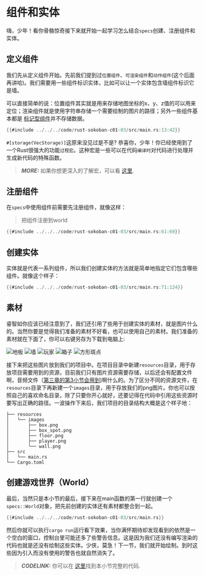 # 组件和实体
嗨，少年！看你骨骼惊奇接下来就开始一起学习怎么结合`specs`创建、注册组件和实体。

## 定义组件
我们先从定义组件开始。先前我们提到过`位置组件`、`可渲染组件`和`动作组件`(这个后面再讲哈)。我们需要用一些组件标识实体，比如可以让一个实体包含墙组件标识它是墙。

可以直接简单的说：位置组件其实就是用来存储地图坐标的x、y、z值的可以用来定位；渲染组件就是使用字符串存储一个需要绘制的图片的路径；另外一些组件基本都是 [标记型组件](https://specs.amethyst.rs/docs/tutorials/11_advanced_component.html?highlight=marker#marker-components)并不存储数据。


```rust
{{#include ../../../code/rust-sokoban-c01-03/src/main.rs:13:42}}
```

`#[storage(VecStorage)]`这原来没见过是不是? 恭喜你，少年！你已经使用到了一个Rust很强大的功能`过程宏`。这种宏是一些可以在代码`编译时`对代码进行处理并生成新代码的特殊函数。

> **_MORE:_**  如果你想更深入的了解宏，可以看 [这里](https://doc.rust-lang.org/book/ch19-06-macros.html).

## 注册组件
在`specs`中使用组件前需要先注册组件，就像这样：

> 把组件注册到world

```rust
{{#include ../../../code/rust-sokoban-c01-03/src/main.rs:61:69}}
```

## 创建实体
实体就是代表一系列组件，所以我们创建实体的方法就是简单地指定它们包含哪些组件。就像这个样子：

```rust
{{#include ../../../code/rust-sokoban-c01-03/src/main.rs:71:124}}
```

## 素材

睿智如你应该已经注意到了，我们还引用了些用于创建实体的素材，就是图片什么的。当然你要是觉得我们准备的素材不好看，也可以使用自己的素材。我们准备的素材就在下面了，你可以右键另存为下载到电脑上:

![地板](../images/floor.png)
![墙](../images/wall.png)
![玩家](../images/player.png)
![箱子](../images/box.png)
![方形斑点](../images/box_spot.png)

接下来把这些图片放到我们的项目中。在项目目录中新建`resources`目录，用于存放项目需要用到的资源，目前我们只有图片资源需要存储，以后还会有配置文件啊，音频文件（[第三章的第3小节会用到](/c03-03-sounds-events.html))啊什么的。为了区分不同的资源文件，在`resources`目录下再新建一个`images`目录，用于存放我们的png图片。你也可以按照自己的喜欢命名目录，除了只要你开心就好，还要记得在代码中引用这些资源时要写出正确的路径。一波操作下来后，我们项目的目录结构大概是这个样子地：

```
├── resources
│   └── images
│       ├── box.png
│       ├── box_spot.png
│       ├── floor.png
│       ├── player.png
│       └── wall.png
├── src
│   └── main.rs
└── Cargo.toml
```

## 创建游戏世界（World）
最后，当然只是本小节的最后，接下来在main函数的第一行就创建一个`specs::World`对象，把先前创建的实体还有素材都整合到一起。

```rust
{{#include ../../../code/rust-sokoban-c01-03/src/main.rs}}
```

然后你就可以执行`cargo run`运行看下效果，当你满怀期待却发现看到的依然是一个空白的窗口，控制台里可能还多了些警告信息。这是因为我们还没有编写渲染的代码也就是还没有绘制这些实体。少侠，莫急！下一节，我们就开始绘制。到时这些因为引入而没有使用的警告也就自然消失了。

> **_CODELINK:_**  你可以在 [这里](https://github.com/open-mit/rust-sokoban/tree/master/code/rust-sokoban-c01-03)找到本小节完整的代码.
